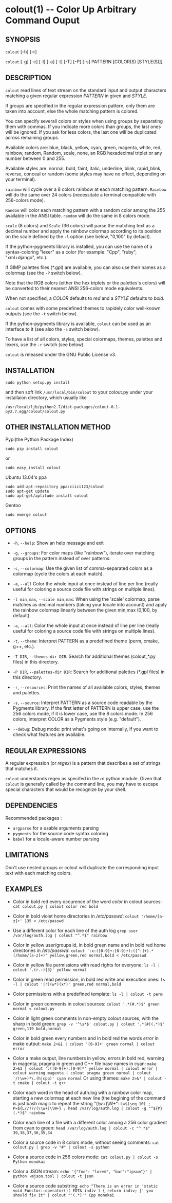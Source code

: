 colout(1) -- Color Up Arbitrary Command Ouput
=============================================

## SYNOPSIS

`colout` [-h] [-r]

`colout` [-g] [-c] [-l] [-a] [-t] [-T] [-P] [-s] PATTERN [COLOR(S) [STYLE(S)]]

## DESCRIPTION

`colout` read lines of text stream on the standard input and output characters
matching a given regular expression *PATTERN* in given <COLOR> and *STYLE*.

If groups are specified in the regular expression pattern, only them are taken
into account, else the whole matching pattern is colored.

You can specify severall colors or styles when using groups by separating them
with commas. If you indicate more colors than groups, the last ones will be ignored.
If you ask for less colors, the last one will be duplicated across remaining
groups.

Available colors are: blue, black, yellow, cyan, green, magenta, white, red,
rainbow, random, Random, scale, none, an RGB hexadecimal triplet or any number
between 0 and 255.

Available styles are: normal, bold, faint, italic, underline, blink,
rapid_blink, reverse, conceal or random (some styles may have no effect, depending
on your terminal).

`rainbow` will cycle over a 8 colors rainbow at each matching pattern.
`Rainbow` will do the same over 24 colors (necessitate a terminal compatible
with 256-colors mode).

`Random` will color each matching pattern with a random color among the 255
available in the ANSI table. `random` will do the same in 8 colors mode.

`scale` (8 colors) and `Scale` (36 colors) will parse the matching text as
a decimal number and apply the rainbow colormap according to its position
on the scale defined by the `-l` option (see below, "0,100" by default).

If the python-pygments library is installed, you can use the name of a
syntax-coloring "lexer" as a color (for example: "Cpp", "ruby", "xml+django", etc.).

If GIMP palettes files (*.gpl) are available, you can also use their names as a
colormap (see the `-P` switch below).

Note that the RGB colors (either the hex triplets or the palettes's colors) will
be converted to their nearest ANSI 256-colors mode equivalents.

When not specified, a *COLOR* defaults to _red_ and a *STYLE* defaults to _bold_.

`colout` comes with some predefined themes to rapidely color well-known outputs
(see the `-t` switch below).

If the python-pygments library is available, `colout` can be used as an interface
to it (see also the `-s` switch below).

To have a list of all colors, styles, special colormaps, themes, palettes and lexers,
use the `-r` switch (see below).

`colout` is released under the GNU Public License v3.


## INSTALLATION

    sudo python setup.py install

and then soft link `/usr/local/bin/colout` to your colout.py under your installaion directory, which usually like

    /usr/local/lib/python2.7/dist-packages/colout-0.1-py2.7.egg/colout/colout.py


## OTHER INSTALLATION METHOD

Pypi(the Python Package Index)

    sudo pip install colout

or

    sudo easy_install colout

Ubuntu 13.04's ppa

    sudo add-apt-repository ppa:ciici123/colout
    sudo apt-get update
    sudo apt-get/aptitude install colout

Gentoo

    sudo emerge colout

## OPTIONS

* `-h`, `--help`:
  Show an help message and exit

* `-g`, `--groups`:
  For color maps (like "rainbow"), iterate over matching groups in the pattern instead of over patterns.

* `-c`, `--colormap`:
  Use the given list of comma-separated colors as a colormap (cycle the colors at each match).

* `-a`, `--all`
  Color the whole input at once instead of line per line (really useful
for coloring a source code file with strings on multiple lines).

* `-l min,max`, `--scale min,max`:
  When using the 'scale' colormap, parse matches as decimal numbers (taking your locale into account)
  and apply the rainbow colormap linearly between the given min,max (0,100, by default).

* `-a`, `--all`:
  Color the whole input at once instead of line per line
  (really useful for coloring a source code file with strings on multiple lines).

* `-t`, `--theme`:
  Interpret PATTERN as a predefined theme (perm, cmake, g++, etc.).

* `-T DIR`, `--themes-dir DIR`:
  Search for additional themes (colout_*.py files) in this directory.

* `-P DIR`, `--palettes-dir DIR`:
  Search for additional palettes (*.gpl files) in this directory.

* `-r`, `--resources`:
  Print the names of all available colors, styles, themes and palettes.

* `-s`, `--source`:
  Interpret PATTERN as a source code readable by the Pygments library. If the first letter of PATTERN
  is upper case, use the 256 colors mode, if it is lower case, use the 8 colors mode.
  In 256 colors, interpret COLOR as a Pygments style (e.g. "default").

* `--debug`:
  Debug mode: print what's going on internally, if you want to check what features are available.


## REGULAR EXPRESSIONS

A regular expression (or _regex_) is a pattern that describes a set of strings
that matches it.

`colout` understands regex as specifed in the _re_ python module. Given that
`colout` is generally called by the command line, you may have to escape
special characters that would be recognize by your shell.


## DEPENDENCIES

Recommended packages :

* `argparse` for a usable arguments parsing
* `pygments` for the source code syntax coloring
* `babel` for a locale-aware number parsing


## LIMITATIONS

Don't use nested groups or colout will duplicate the corresponding input text with each matching colors.


## EXAMPLES

* Color in bold red every occurence of the word _color_ in colout sources:
  `cat colout.py | colout color red bold`

* Color in bold violet home directories in _/etc/passwd_:
  `colout '/home/[a-z]+' 135 < /etc/passwd`

* Use a different color for each line of the auth log
  `grep user /var/log/auth.log | colout "^.*$" rainbow`

* Color in yellow user/groups id, in bold green name and in bold red home directories in _/etc/passwd_:
  `colout ':x:([0-9]+:[0-9]+):([^:]+).*(/home/[a-z]+)' yellow,green,red normal,bold < /etc/passwd`

* Color in yellow file permissions with read rights for everyone:
  `ls -l | colout '.(r.-){3}' yellow normal`

* Color in green read permission, in bold red write and execution ones:
  `ls -l | colout '(r)(w*)(x*)' green,red normal,bold`

* Color permissions with a predefined template:
  `ls -l | colout -t perm`

* Color in green comments in colout sources:
  `colout '.*(#.*)$' green normal < colout.py`

* Color in light green comments in non-empty colout sources, with the sharp in bold green:
  `grep -v '^\s*$' colout.py | colout '.*(#)(.*)$' green,119 bold,normal`

* Color in bold green every numbers and in bold red the words _error_ in make output:
  `make 2>&1 | colout '[0-9]+' green normal | colout error`

* Color a make output, line numbers in yellow, errors in bold red, warning in magenta, pragma in green and C++ file base names in cyan:
  `make 2>&1 | colout ':([0-9]+):[0-9]*' yellow normal | colout error | colout warning magenta | colout pragma green normal | colout '/(\w+)*\.(h|cpp)' cyan normal`
  Or using themes:
  `make 2>&³ | colout -t cmake | colout -t g++`

* Color each word in the head of auth.log with a rainbow color map, starting a new colormap at each new line (the
  begining of the command is just bash magic to repeat the string "(\\w+)\\W+":
  `L=$(seq 10) ; P=${L//??/(\\w+)\\W+} ; head /var/log/auth.log | colout -g "^${P}(.*)$" rainbow`

* Color each line of a file with a different color among a 256 color gradient from cyan to green:
  `head /var/log/auth.log | colout -c "^.*$" 39,38,37,36,35,34`

* Color a source code in 8 colors mode, without seeing comments:
  `cat colout.py | grep -v "#" | colout -s python`

* Color a source code in 256 colors mode:
  `cat colout.py | colout -s Python monokai`

* Color a JSON stream:
  `echo '{"foo": "lorem", "bar":"ipsum"}' | python -mjson.tool | colout -t json`

* Color a source code substring:
  `echo "There is an error in 'static void Functor::operator()( EOT& indiv ) { return indiv; }' you should fix it" | colout "'(.*)'" Cpp monokai`

